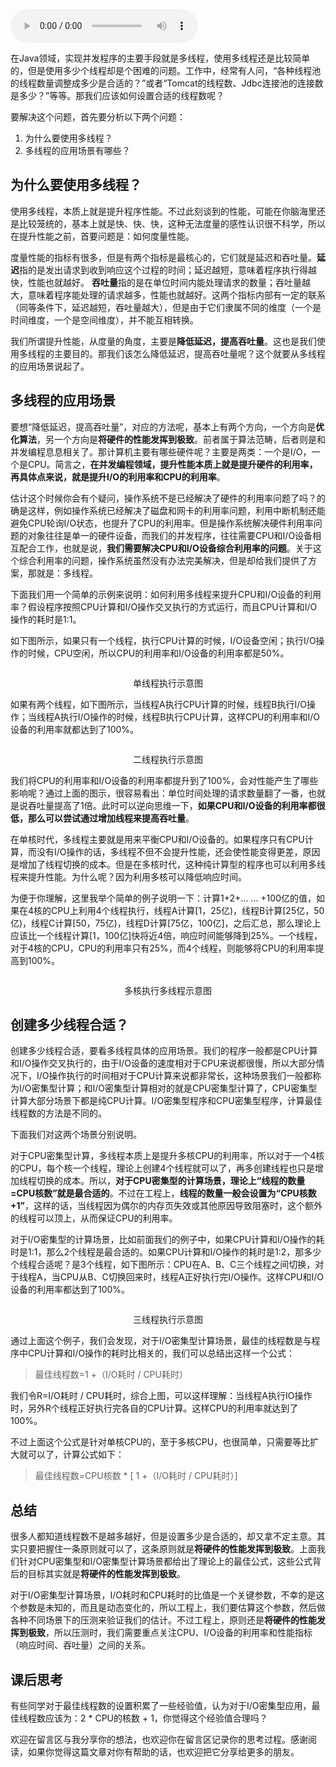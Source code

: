 <audio title="10 _ Java线程（中）：创建多少线程才是合适的？" src="https://static001.geekbang.org/resource/audio/b7/93/b7454829f207e4fce7fc42b40ae66b93.mp3" controls="controls"></audio> 
<p>在Java领域，实现并发程序的主要手段就是多线程，使用多线程还是比较简单的，但是使用多少个线程却是个困难的问题。工作中，经常有人问，“各种线程池的线程数量调整成多少是合适的？”或者“Tomcat的线程数、Jdbc连接池的连接数是多少？”等等。那我们应该如何设置合适的线程数呢？</p><p>要解决这个问题，首先要分析以下两个问题：</p><ol>
<li>为什么要使用多线程？</li>
<li>多线程的应用场景有哪些？</li>
</ol><h2>为什么要使用多线程？</h2><p>使用多线程，本质上就是提升程序性能。不过此刻谈到的性能，可能在你脑海里还是比较笼统的，基本上就是快、快、快，这种无法度量的感性认识很不科学，所以在提升性能之前，首要问题是：如何度量性能。</p><p>度量性能的指标有很多，但是有两个指标是最核心的，它们就是延迟和吞吐量。<strong>延迟</strong>指的是发出请求到收到响应这个过程的时间；延迟越短，意味着程序执行得越快，性能也就越好。 <strong>吞吐量</strong>指的是在单位时间内能处理请求的数量；吞吐量越大，意味着程序能处理的请求越多，性能也就越好。这两个指标内部有一定的联系（同等条件下，延迟越短，吞吐量越大），但是由于它们隶属不同的维度（一个是时间维度，一个是空间维度），并不能互相转换。</p><p>我们所谓提升性能，从度量的角度，主要是<strong>降低延迟，提高吞吐量</strong>。这也是我们使用多线程的主要目的。那我们该怎么降低延迟，提高吞吐量呢？这个就要从多线程的应用场景说起了。</p><!-- [[[read_end]]] --><h2>多线程的应用场景</h2><p>要想“降低延迟，提高吞吐量”，对应的方法呢，基本上有两个方向，一个方向是<strong>优化算法</strong>，另一个方向是<strong>将硬件的性能发挥到极致</strong>。前者属于算法范畴，后者则是和并发编程息息相关了。那计算机主要有哪些硬件呢？主要是两类：一个是I/O，一个是CPU。简言之，<strong>在并发编程领域，提升性能本质上就是提升硬件的利用率，再具体点来说，就是提升I/O的利用率和CPU的利用率</strong>。</p><p>估计这个时候你会有个疑问，操作系统不是已经解决了硬件的利用率问题了吗？的确是这样，例如操作系统已经解决了磁盘和网卡的利用率问题，利用中断机制还能避免CPU轮询I/O状态，也提升了CPU的利用率。但是操作系统解决硬件利用率问题的对象往往是单一的硬件设备，而我们的并发程序，往往需要CPU和I/O设备相互配合工作，也就是说，<strong>我们需要解决CPU和I/O设备综合利用率的问题</strong>。关于这个综合利用率的问题，操作系统虽然没有办法完美解决，但是却给我们提供了方案，那就是：多线程。</p><p>下面我们用一个简单的示例来说明：如何利用多线程来提升CPU和I/O设备的利用率？假设程序按照CPU计算和I/O操作交叉执行的方式运行，而且CPU计算和I/O操作的耗时是1:1。</p><p>如下图所示，如果只有一个线程，执行CPU计算的时候，I/O设备空闲；执行I/O操作的时候，CPU空闲，所以CPU的利用率和I/O设备的利用率都是50%。</p><p><img src="https://static001.geekbang.org/resource/image/d1/22/d1d7dfa1d574356cc5cb1019a4b7ca22.png" alt=""></p><center><span class="reference">单线程执行示意图</span></center><p>如果有两个线程，如下图所示，当线程A执行CPU计算的时候，线程B执行I/O操作；当线程A执行I/O操作的时候，线程B执行CPU计算，这样CPU的利用率和I/O设备的利用率就都达到了100%。</p><p><img src="https://static001.geekbang.org/resource/image/68/2c/68a415b31b72844eb81889e9f0eb3f2c.png" alt=""></p><center><span class="reference">二线程执行示意图</span></center><p>我们将CPU的利用率和I/O设备的利用率都提升到了100%，会对性能产生了哪些影响呢？通过上面的图示，很容易看出：单位时间处理的请求数量翻了一番，也就是说吞吐量提高了1倍。此时可以逆向思维一下，<strong>如果CPU和I/O设备的利用率都很低，那么可以尝试通过增加线程来提高吞吐量</strong>。</p><p>在单核时代，多线程主要就是用来平衡CPU和I/O设备的。如果程序只有CPU计算，而没有I/O操作的话，多线程不但不会提升性能，还会使性能变得更差，原因是增加了线程切换的成本。但是在多核时代，这种纯计算型的程序也可以利用多线程来提升性能。为什么呢？因为利用多核可以降低响应时间。</p><p>为便于你理解，这里我举个简单的例子说明一下：计算1+2+… … +100亿的值，如果在4核的CPU上利用4个线程执行，线程A计算[1，25亿)，线程B计算[25亿，50亿)，线程C计算[50，75亿)，线程D计算[75亿，100亿]，之后汇总，那么理论上应该比一个线程计算[1，100亿]快将近4倍，响应时间能够降到25%。一个线程，对于4核的CPU，CPU的利用率只有25%，而4个线程，则能够将CPU的利用率提高到100%。</p><p><img src="https://static001.geekbang.org/resource/image/95/8c/95367d49f55e0dfd099f2749c532098c.png" alt=""></p><center><span class="reference">多核执行多线程示意图</span></center><h2>创建多少线程合适？</h2><p>创建多少线程合适，要看多线程具体的应用场景。我们的程序一般都是CPU计算和I/O操作交叉执行的，由于I/O设备的速度相对于CPU来说都很慢，所以大部分情况下，I/O操作执行的时间相对于CPU计算来说都非常长，这种场景我们一般都称为I/O密集型计算；和I/O密集型计算相对的就是CPU密集型计算了，CPU密集型计算大部分场景下都是纯CPU计算。I/O密集型程序和CPU密集型程序，计算最佳线程数的方法是不同的。</p><p>下面我们对这两个场景分别说明。</p><p>对于CPU密集型计算，多线程本质上是提升多核CPU的利用率，所以对于一个4核的CPU，每个核一个线程，理论上创建4个线程就可以了，再多创建线程也只是增加线程切换的成本。所以，<strong>对于CPU密集型的计算场景，理论上“线程的数量=CPU核数”就是最合适的</strong>。不过在工程上，<strong>线程的数量一般会设置为“CPU核数+1”</strong>，这样的话，当线程因为偶尔的内存页失效或其他原因导致阻塞时，这个额外的线程可以顶上，从而保证CPU的利用率。</p><p>对于I/O密集型的计算场景，比如前面我们的例子中，如果CPU计算和I/O操作的耗时是1:1，那么2个线程是最合适的。如果CPU计算和I/O操作的耗时是1:2，那多少个线程合适呢？是3个线程，如下图所示：CPU在A、B、C三个线程之间切换，对于线程A，当CPU从B、C切换回来时，线程A正好执行完I/O操作。这样CPU和I/O设备的利用率都达到了100%。</p><p><img src="https://static001.geekbang.org/resource/image/98/cb/98b71b72f01baf5f0968c7c3a2102fcb.png" alt=""></p><center><span class="reference">三线程执行示意图</span></center><p>通过上面这个例子，我们会发现，对于I/O密集型计算场景，最佳的线程数是与程序中CPU计算和I/O操作的耗时比相关的，我们可以总结出这样一个公式：</p><blockquote>
<p>最佳线程数=1 +（I/O耗时 / CPU耗时）</p>
</blockquote><p>我们令R=I/O耗时 / CPU耗时，综合上图，可以这样理解：当线程A执行IO操作时，另外R个线程正好执行完各自的CPU计算。这样CPU的利用率就达到了100%。</p><p>不过上面这个公式是针对单核CPU的，至于多核CPU，也很简单，只需要等比扩大就可以了，计算公式如下：</p><blockquote>
<p>最佳线程数=CPU核数 * [ 1 +（I/O耗时 / CPU耗时）]</p>
</blockquote><h2>总结</h2><p>很多人都知道线程数不是越多越好，但是设置多少是合适的，却又拿不定主意。其实只要把握住一条原则就可以了，这条原则就是<strong>将硬件的性能发挥到极致</strong>。上面我们针对CPU密集型和I/O密集型计算场景都给出了理论上的最佳公式，这些公式背后的目标其实就是<strong>将硬件的性能发挥到极致</strong>。</p><p>对于I/O密集型计算场景，I/O耗时和CPU耗时的比值是一个关键参数，不幸的是这个参数是未知的，而且是动态变化的，所以工程上，我们要估算这个参数，然后做各种不同场景下的压测来验证我们的估计。不过工程上，原则还是<strong>将硬件的性能发挥到极致</strong>，所以压测时，我们需要重点关注CPU、I/O设备的利用率和性能指标（响应时间、吞吐量）之间的关系。</p><h2>课后思考</h2><p>有些同学对于最佳线程数的设置积累了一些经验值，认为对于I/O密集型应用，最佳线程数应该为：2 * CPU的核数 + 1，你觉得这个经验值合理吗？</p><p>欢迎在留言区与我分享你的想法，也欢迎你在留言区记录你的思考过程。感谢阅读，如果你觉得这篇文章对你有帮助的话，也欢迎把它分享给更多的朋友。</p><p></p>